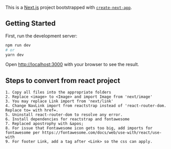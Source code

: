This is a [Next.js](https://nextjs.org/) project bootstrapped with [`create-next-app`](https://github.com/vercel/next.js/tree/canary/packages/create-next-app).

## Getting Started

First, run the development server:

```bash
npm run dev
# or
yarn dev
```

Open [http://localhost:3000](http://localhost:3000) with your browser to see the result.

## Steps to convert from react project

    1. Copy all files into the appropriate folders
    2. Replace <image> to <Image> and import Image from 'next/image'
    3. You may replace Link import from 'next/link'
    4. Change NavLink import from reactstrap instead of 'react-router-dom. Replace to= with href=.
    5. Uninstall react-router-dom to resolve any error.
    6. Install dependencies for reactstrap and fontawesome
    7. Replaced apostrophy with &apos;
    8. For issue that Fontawesome icon gets too big, add imports for fontawesome per https://fontawesome.com/docs/web/use-with/react/use-with
    9. For footer Link, add a tag after <Link> so the css can apply.
